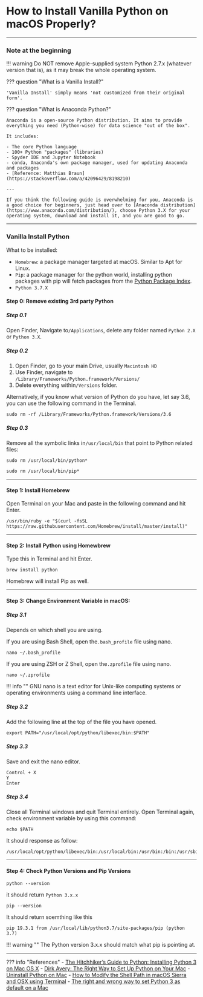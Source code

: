 # How to Install Vanilla Python on macOS Properly?


---
### Note at the beginning

!!! warning
    Do NOT remove Apple-supplied system Python 2.7.x (whatever version that is), as it may break the whole operating system.


??? question "What is a Vanilla Install?"

	'Vanilla Install' simply means 'not customized from their original form'.

??? question "What is Anaconda Python?"

	Anaconda is a open-source Python distribution. It aims to provide everything you need (Python-wise) for data science "out of the box".
    
    It includes:
    
    - The core Python language
    - 100+ Python "packages" (libraries)
    - Spyder IDE and Jupyter Notebook
    - conda, Anaconda's own package manager, used for updating Anaconda and packages
    - [Reference: Matthias Braun](https://stackoverflow.com/a/42096429/8198210)

    --- 

	If you think the following guide is overwhelming for you, Anaconda is a good choice for beginners, just head over to [Anaconda distribution](https://www.anaconda.com/distribution/), choose Python 3.X for your operating system, download and install it, and you are good to go.

---

### Vanilla Install Python


What to be installed:

- `Homebrew`: a package manager targeted at macOS. Similar to Apt for Linux.
- `Pip`: a package manager for the python world, installing python packages with pip will fetch packages from the [Python Package Index](https://pypi.org/).
- `Python 3.7.X`

#### Step 0: Remove existing 3rd party Python

##### Step 0.1
Open Finder, Navigate to`/Applications`, delete any folder named `Python 2.X` or `Python 3.X`.

##### Step 0.2
1. Open Finder, go to your main Drive, usually `Macintosh HD`
2. Use Finder, navigate to `/Library/Frameworks/Python.framework/Versions/`
3. Delete everything within`/Versions` folder.

Alternatively, if you know what version of Python do you have, let say 3.6, you can use the following command in the Terminal.

```
sudo rm -rf /Library/Frameworks/Python.framework/Versions/3.6
```
##### Step 0.3
Remove all the symbolic links in`/usr/local/bin` that point to Python related files:

```
sudo rm /usr/local/bin/python*
```
```
sudo rm /usr/local/bin/pip*
```

---

#### Step 1: Install Homebrew

Open Terminal on your Mac and paste in the following command and hit Enter.

```
/usr/bin/ruby -e "$(curl -fsSL https://raw.githubusercontent.com/Homebrew/install/master/install)"
```

---

#### Step 2: Install Python using Homewbrew
Type this in Terminal and hit Enter.

```
brew install python
```
Homebrew will install Pip as well.

---

#### Step 3: Change Environment Variable in macOS:

##### Step 3.1

Depends on which shell you are using.

If you are using Bash Shell, open the`.bash_profile` file using nano.

```
nano ~/.bash_profile
```
If you are using ZSH or Z Shell, open the`.zprofile` file using nano.

```
nano ~/.zprofile
```

!!! info ""
    GNU nano is a text editor for Unix-like computing systems or operating environments using a command line interface.

##### Step 3.2

Add the following line at the top of the file you have opened.

```
export PATH="/usr/local/opt/python/libexec/bin:$PATH"
```

##### Step 3.3
Save and exit the nano editor.

```
Control + X
Y
Enter
```

##### Step 3.4
Close all Terminal windows and quit Terminal entirely. Open Terminal again, check environment variable by using this command:

```
echo $PATH
```

It should response as follow:

```
/usr/local/opt/python/libexec/bin:/usr/local/bin:/usr/bin:/bin:/usr/sbin:/sbin
```

---

#### Step 4: Check Python Versions and Pip Versions

```
python --version
```

it should return `Python 3.x.x`

```
pip --version
```
It should return soemthing like this
```
pip 19.3.1 from /usr/local/lib/python3.7/site-packages/pip (python 3.7)
```

!!! warning ""
    The Python version 3.x.x should match what pip is pointing at.

---

??? info "References"
    - [The Hitchhiker’s Guide to Python: Installing Python 3 on Mac OS X](https://docs.python-guide.org/starting/install3/osx/)
    - [Dirk Avery: The Right Way to Set Up Python on Your Mac](https://medium.com/faun/the-right-way-to-set-up-python-on-your-mac-e923ffe8cf8e)
    - [Uninstall Python on Mac](https://nektony.com/how-to/uninstall-python-on-mac)
    - [How to Modify the Shell Path in macOS Sierra and OSX using Terminal](https://coolestguidesontheplanet.com/add-shell-path-osx/)
    - [The right and wrong way to set Python 3 as default on a Mac](https://opensource.com/article/19/5/python-3-default-mac)